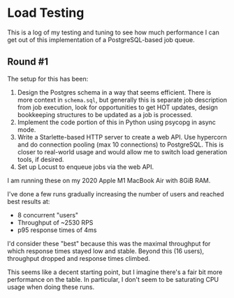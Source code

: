 Load Testing
============

This is a log of my testing and tuning to see how much performance I can get
out of this implementation of a PostgreSQL-based job queue.

Round #1
--------
The setup for this has been:
1. Design the Postgres schema in a way that seems efficient. There is more
   context in `schema.sql`, but generally this is separate job description
   from job execution, look for opportunities to get HOT updates, design
   bookkeeping structures to be updated as a job is processed.
2. Implement the code portion of this in Python using psycopg in async mode.
3. Write a Starlette-based HTTP server to create a web API. Use hypercorn and
   do connection pooling (max 10 connections) to PostgreSQL. This is closer to
   real-world usage and would allow me to switch load generation tools, if
   desired.
4. Set up Locust to enqueue jobs via the web API.

I am running these on my 2020 Apple M1 MacBook Air with 8GiB RAM.

I've done a few runs gradually increasing the number of users and reached
best results at:
* 8 concurrent "users"
* Throughput of ~2530 RPS
* p95 response times of 4ms

I'd consider these "best" because this was the maximal throughput for which
response times stayed low and stable. Beyond this (16 users), throughput dropped
and response times climbed.

This seems like a decent starting point, but I imagine there's a fair bit more
performance on the table. In particular, I don't seem to be saturating CPU usage
when doing these runs.
